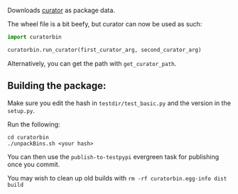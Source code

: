 Downloads [curator](https://github.com/mongodb/curator) as package data. 

The wheel file is a bit beefy, but curator can now be used as such:

```python
import curatorbin

curatorbin.run_curator(first_curator_arg, second_curator_arg)

```
Alternatively, you can get the path with `get_curator_path`.

## Building the package:

Make sure you edit the hash in `testdir/test_basic.py` and the version in the `setup.py`.

Run the following:
```
cd curatorbin
./unpackBins.sh <your hash>
```

You can then use the `publish-to-testpypi` evergreen task for publishing once you commit.

You may wish to clean up old builds with `rm -rf curatorbin.egg-info dist build`
